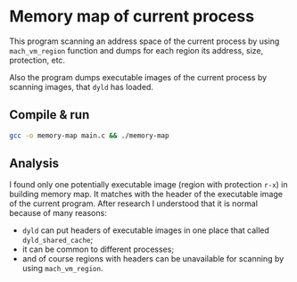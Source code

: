 # Memory map of current process
This program scanning an address space of the current process by using `mach_vm_region` function and dumps for each region its address, size, protection, etc.

Also the program dumps executable images of the current process by scanning images, that `dyld` has loaded.

## Compile & run

```sh
gcc -o memory-map main.c && ./memory-map
```

## Analysis
I found only one potentially executable image (region with protection `r-x`) in building memory map. It matches with the header of the executable image of the current program. After research I understood that it is normal because of many reasons:

- `dyld` can put headers of executable images in one place that called `dyld_shared_cache`;
- it can be common to different processes;
- and of course regions with headers can be unavailable for scanning by using `mach_vm_region`.